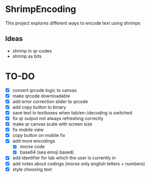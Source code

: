 # ShrimpEncoding
This project explores different ways to encode text using shrimps

## Ideas
- shrimp in qr-codes
- shrimp as bits

# TO-DO
- [x] convert qrcode logic to canvas 
- [x] make qrcode downloadable
- [x] add error correction slider to qrcode
- [x] add copy button to binary
- [x] save text in textboxes when tab/en-/decoding is switched
- [x] fix qr output not always refreshing correctly
- [x] make qr canvas scale with screen size
- [x] fix mobile view
- [x] copy button on mobile fix
- [x] add more encodings
  - [x] morse code
  - [x] base64 (sea emoji based)
- [x] add identifier for tab which the user is currently in
- [x] add notes about codings (morse only english letters + numbers)
- [x] style choosing text